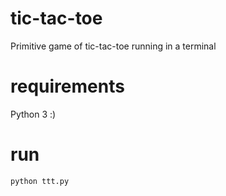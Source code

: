 # tic-tac-toe
Primitive game of tic-tac-toe running in a terminal

# requirements
Python 3 :)

# run
```python ttt.py```
